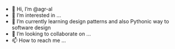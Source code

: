 - 👋 Hi, I’m @agr-al
- 👀 I’m interested in ...
- 🌱 I’m currently learning design patterns and also Pythonic way to software design 
- 💞️ I’m looking to collaborate on ...
- 📫 How to reach me ...

<!---
agr-al/agr-al is a ✨ special ✨ repository because its `README.md` (this file) appears on your GitHub profile.
You can click the Preview link to take a look at your changes.
--->
